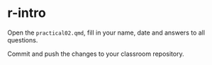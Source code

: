 # r-intro

Open the `practical02.qmd`,
fill in your name, date and answers to all questions.

Commit and push the changes to your classroom repository.